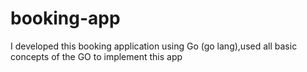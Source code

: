 # booking-app
I developed this booking application using Go (go lang),used all basic concepts of the GO to implement this app
